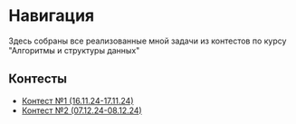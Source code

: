 # Навигация
Здесь собраны все реализованные мной задачи из контестов по курсу "Алгоритмы и структуры данных"

## Контесты
- [Контест №1 (16.11.24-17.11.24)]([https://github.com/sofa797/HSE/tree/main/course%20C](https://github.com/sofa797/HSE/tree/main/course_algorithms/1st_contest))
- [Контест №2 (07.12.24-08.12.24)]()

